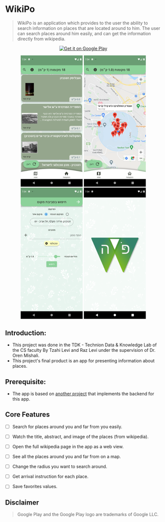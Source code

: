 # WikiPo


> WikiPo is an application which provides to the user the ability to search information on places that are located around to him. The user can search places around him easily, and can get the information directly from wikipedia.


<p align="center">
  <a href='https://play.google.com/store/apps/details?id=com.technion.android.wikiplaces.wiki_places'><img alt='Get it on Google Play' src='https://play.google.com/intl/en_us/badges/static/images/badges/en_badge_web_generic.png' width="250" height="100"/></a>
</p>


<p align="center">
    <img src="/images/screenshots/places_page.png" alt="drawing" width="200"/> <img src="/images/screenshots/map_page.png" alt="drawing" width="200"/> <img src="/images/screenshots/change_radius.png" alt="drawing" width="200"/> <img src="/images/screenshots/splash_screen.png" alt="drawing" width="200"/>
</p>


## Introduction:
* This project was done in the TDK - Technion Data & Knowledge Lab of the CS faculty By Tzahi Levi and Raz Levi under the supervision of Dr. Oren Mishali.
* This project's final product is an app for presenting information about places.


## Prerequisite:
* The app is based on [another project](https://github.com/TechnionTDK/wikipedia-places) that implements the backend for this app.


## Core Features


* [ ] Search for places around you and far from you easily.
* [ ] Watch the title, abstract, and image of the places (from wikipedia).
* [ ] Open the full wikipedia page in the app as a web view.
* [ ] See all the places around you and far from on a map.
* [ ] Change the radius you want to search around.
* [ ] Get arrival instruction for each place.
* [ ] Save favorites values.


## Disclaimer


>Google Play and the Google Play logo are trademarks of Google LLC.